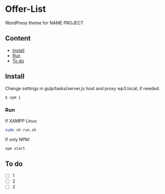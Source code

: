 # Offer-List

WordPress theme for NAME PROJECT

## Content

- [Install](#install)
- [Run](#run)
- [To do](#to-do)

## Install

Change settings in gulp/tasks/server.js host and proxy wp3.local, if needed.

```sh
$ npm i
```

### Run

If XAMPP Linux

```sh
sudo sh run.sh
```

If only NPM:

```sh
npm start
```

## To do

- [ ] 1
- [ ] 2
- [ ] 2
